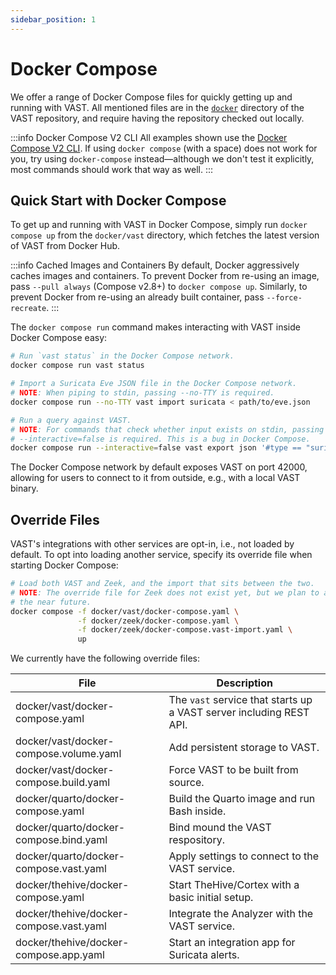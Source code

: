 ```yaml
---
sidebar_position: 1
---
```


# Docker Compose

We offer a range of Docker Compose files for quickly getting up and running with
VAST. All mentioned files are in the [`docker`][vast-repo-docker] directory of
the VAST repository, and require having the repository checked out locally.

[vast-repo-docker]: https://github.com/tenzir/vast/tree/master/docker

:::info Docker Compose V2 CLI
All examples shown use the [Docker Compose V2 CLI][docker-compose-v2-cli]. If
using `docker compose` (with a space) does not work for you, try using
`docker-compose` instead—although we don't test it explicitly, most commands
should work that way as well.
:::

[docker-compose-v2-cli]: https://docs.docker.com/compose/#compose-v2-and-the-new-docker-compose-command

## Quick Start with Docker Compose

To get up and running with VAST in Docker Compose, simply run `docker compose
up` from the `docker/vast` directory, which fetches the latest version of VAST
from Docker Hub.

:::info Cached Images and Containers By default, Docker aggressively caches
images and containers. To prevent Docker from re-using an image, pass `--pull
always` (Compose v2.8+) to `docker compose up`. Similarly, to prevent Docker
from re-using an already built container, pass `--force-recreate`. :::

The `docker compose run` command makes interacting with VAST inside Docker
Compose easy:

```bash
# Run `vast status` in the Docker Compose network.
docker compose run vast status

# Import a Suricata Eve JSON file in the Docker Compose network.
# NOTE: When piping to stdin, passing --no-TTY is required.
docker compose run --no-TTY vast import suricata < path/to/eve.json

# Run a query against VAST.
# NOTE: For commands that check whether input exists on stdin, passing
# --interactive=false is required. This is a bug in Docker Compose.
docker compose run --interactive=false vast export json '#type == "suricata.alert"'
```

The Docker Compose network by default exposes VAST on port 42000, allowing for
users to connect to it from outside, e.g., with a local VAST binary.

## Override Files

VAST's integrations with other services are opt-in, i.e., not loaded by default.
To opt into loading another service, specify its override file when starting
Docker Compose:

```bash
# Load both VAST and Zeek, and the import that sits between the two.
# NOTE: The override file for Zeek does not exist yet, but we plan to add it in
# the near future.
docker compose -f docker/vast/docker-compose.yaml \
               -f docker/zeek/docker-compose.yaml \
               -f docker/zeek/docker-compose.vast-import.yaml \
               up
```

We currently have the following override files:

|File|Description|
|-|-|
|docker/vast/docker-compose.yaml|The `vast` service that starts up a VAST server including REST API.|
|docker/vast/docker-compose.volume.yaml|Add persistent storage to VAST.|
|docker/vast/docker-compose.build.yaml|Force VAST to be built from source.|
|docker/quarto/docker-compose.yaml|Build the Quarto image and run Bash inside.|
|docker/quarto/docker-compose.bind.yaml|Bind mound the VAST respository.|
|docker/quarto/docker-compose.vast.yaml|Apply settings to connect to the VAST service.|
|docker/thehive/docker-compose.yaml|Start TheHive/Cortex with a basic initial setup.|
|docker/thehive/docker-compose.vast.yaml|Integrate the Analyzer with the VAST service.|
|docker/thehive/docker-compose.app.yaml|Start an integration app for Suricata alerts.|
